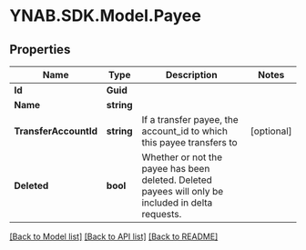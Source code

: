 # YNAB.SDK.Model.Payee
## Properties

Name | Type | Description | Notes
------------ | ------------- | ------------- | -------------
**Id** | **Guid** |  | 
**Name** | **string** |  | 
**TransferAccountId** | **string** | If a transfer payee, the account_id to which this payee transfers to | [optional] 
**Deleted** | **bool** | Whether or not the payee has been deleted.  Deleted payees will only be included in delta requests. | 

[[Back to Model list]](../README.md#documentation-for-models) [[Back to API list]](../README.md#documentation-for-api-endpoints) [[Back to README]](../README.md)

